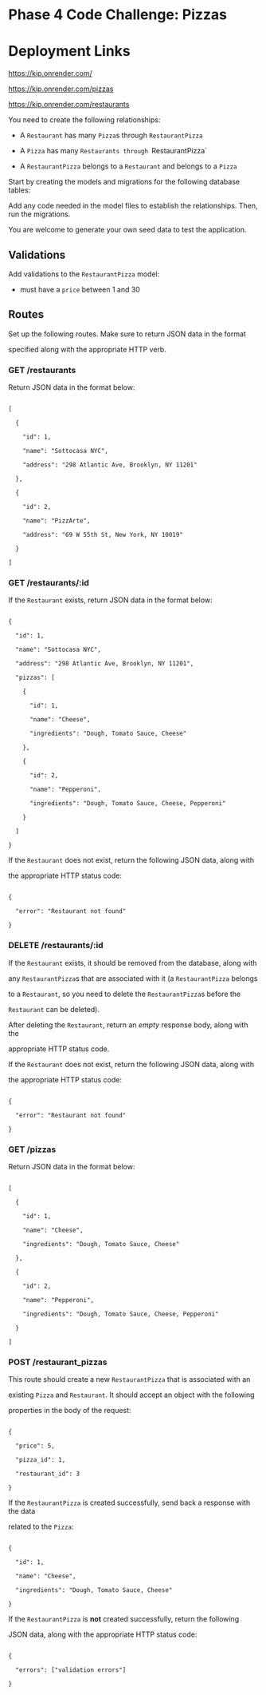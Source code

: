 # Phase 4 Code Challenge: Pizzas
# Deployment Links
https://kip.onrender.com/

https://kip.onrender.com/pizzas

https://kip.onrender.com/restaurants



You need to create the following relationships:

- A `Restaurant` has many `Pizza`s through `RestaurantPizza`

- A `Pizza` has many `Restaurants through `RestaurantPizza`

- A `RestaurantPizza` belongs to a `Restaurant` and belongs to a `Pizza`

Start by creating the models and migrations for the following database tables:

Add any code needed in the model files to establish the relationships. Then, run the migrations.

 You are welcome to generate your own seed data to test the application.

## Validations

Add validations to the `RestaurantPizza` model:

- must have a `price` between 1 and 30

## Routes

Set up the following routes. Make sure to return JSON data in the format

specified along with the appropriate HTTP verb.

### GET /restaurants

Return JSON data in the format below:

```

[

  {

    "id": 1,

    "name": "Sottocasa NYC",

    "address": "298 Atlantic Ave, Brooklyn, NY 11201"

  },

  {

    "id": 2,

    "name": "PizzArte",

    "address": "69 W 55th St, New York, NY 10019"

  }

]

```

### GET /restaurants/:id

If the `Restaurant` exists, return JSON data in the format below:

```

{

  "id": 1,

  "name": "Sottocasa NYC",

  "address": "298 Atlantic Ave, Brooklyn, NY 11201",

  "pizzas": [

    {

      "id": 1,

      "name": "Cheese",

      "ingredients": "Dough, Tomato Sauce, Cheese"

    },

    {

      "id": 2,

      "name": "Pepperoni",

      "ingredients": "Dough, Tomato Sauce, Cheese, Pepperoni"

    }

  ]

}

```

If the `Restaurant` does not exist, return the following JSON data, along with

the appropriate HTTP status code:

```

{

  "error": "Restaurant not found"

}

```

### DELETE /restaurants/:id

If the `Restaurant` exists, it should be removed from the database, along with

any `RestaurantPizza`s that are associated with it (a `RestaurantPizza` belongs

to a `Restaurant`, so you need to delete the `RestaurantPizza`s before the

`Restaurant` can be deleted).

After deleting the `Restaurant`, return an _empty_ response body, along with the

appropriate HTTP status code.

If the `Restaurant` does not exist, return the following JSON data, along with

the appropriate HTTP status code:

```

{

  "error": "Restaurant not found"

}

```

### GET /pizzas

Return JSON data in the format below:

```

[

  {

    "id": 1,

    "name": "Cheese",

    "ingredients": "Dough, Tomato Sauce, Cheese"

  },

  {

    "id": 2,

    "name": "Pepperoni",

    "ingredients": "Dough, Tomato Sauce, Cheese, Pepperoni"

  }

]

```

### POST /restaurant_pizzas

This route should create a new `RestaurantPizza` that is associated with an

existing `Pizza` and `Restaurant`. It should accept an object with the following

properties in the body of the request:

```

{

  "price": 5,

  "pizza_id": 1,

  "restaurant_id": 3

}

```

If the `RestaurantPizza` is created successfully, send back a response with the data

related to the `Pizza`:

```

{

  "id": 1,

  "name": "Cheese",

  "ingredients": "Dough, Tomato Sauce, Cheese"

}

```

If the `RestaurantPizza` is **not** created successfully, return the following

JSON data, along with the appropriate HTTP status code:

```

{

  "errors": ["validation errors"]

}

```
